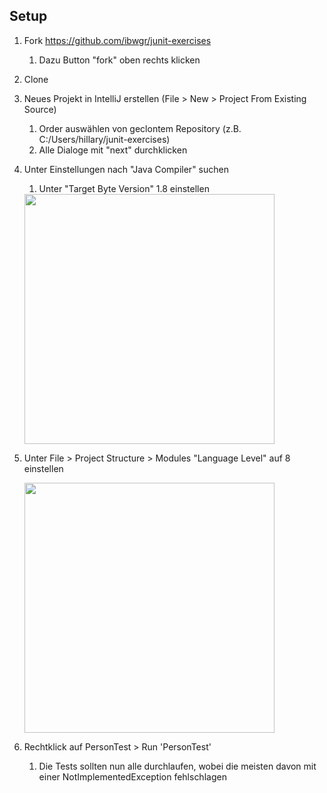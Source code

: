 ## Setup

1. Fork https://github.com/ibwgr/junit-exercises
    1. Dazu Button "fork" oben rechts klicken
1. Clone 
1. Neues Projekt in IntelliJ erstellen (File > New > Project From Existing Source)
    1. Order auswählen von geclontem Repository (z.B. C:/Users/hillary/junit-exercises)
    1. Alle Dialoge mit "next" durchklicken
1. Unter Einstellungen nach "Java Compiler" suchen
    1. Unter "Target Byte Version" 1.8 einstellen
    
    <img src="https://github.com/ibwgr/junit-exercises/raw/master/doc/compiler.png" width="400">
    
1. Unter File > Project Structure > Modules "Language Level" auf 8 einstellen
    
    <img src="https://github.com/ibwgr/junit-exercises/raw/master/doc/modules.png" width="400">
    
1. Rechtklick auf PersonTest > Run 'PersonTest'
    1. Die Tests sollten nun alle durchlaufen, wobei die meisten davon mit einer NotImplementedException fehlschlagen